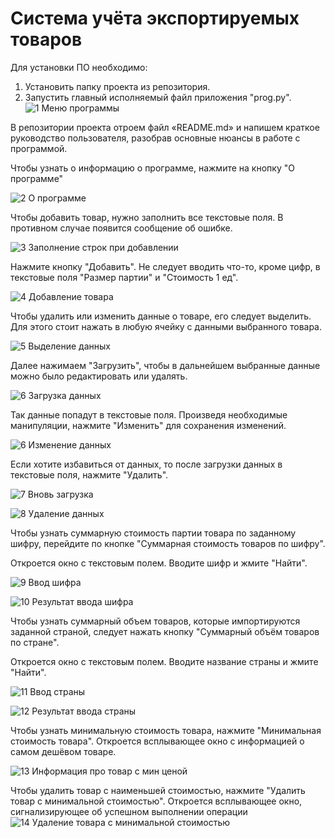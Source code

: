 # Система учёта экспортируемых товаров 
Для установки ПО необходимо:
1) Установить папку проекта из репозитория.
2) Запустить главный исполняемый файл приложения "prog.py".
![1 Меню программы](https://github.com/user-attachments/assets/f4b101f7-0c30-40d8-bf92-203a45b6b931)



В репозитории проекта отроем файл «README.md» и напишем краткое руководство пользователя, разобрав основные нюансы в работе с программой.

Чтобы узнать о информацию о программе, нажмите на кнопку "О программе"

![2 О программе](https://github.com/user-attachments/assets/81925067-7235-4496-a54a-34923829b10f)

Чтобы добавить товар, нужно заполнить все текстовые поля. В противном случае появится сообщение об ошибке.

![3 Заполнение строк при добавлении](https://github.com/user-attachments/assets/48f73fdd-c31f-4ce3-868d-790d14f91546)

Нажмите кнопку "Добавить". Не следует вводить что-то, кроме цифр, в текстовые поля "Размер партии" и "Стоимость 1 ед".

![4 Добавление товара](https://github.com/user-attachments/assets/5b353830-5ad9-41c2-b4b4-03e004d49721)

Чтобы удалить или изменить данные о товаре, его следует выделить. Для этого стоит нажать в любую ячейку с данными выбранного товара.

![5 Выделение данных](https://github.com/user-attachments/assets/1f95af7d-4198-48b1-9299-0f92de6e7299)

Далее нажимаем "Загрузить", чтобы в дальнейшем выбранные данные можно было редактировать или удалять.

![6 Загрузка данных](https://github.com/user-attachments/assets/aa14f4db-7792-494e-9808-66901b805115)

Так данные попадут в текстовые поля. Произведя необходимые манипуляции, нажмите "Изменить" для сохранения изменений. 

![6 Изменение данных](https://github.com/user-attachments/assets/94e2b5e6-a395-4763-b162-c89f1216d10f)

Если хотите избавиться от данных, то после загрузки данных в текстовые поля, нажмите "Удалить".

![7 Вновь загрузка](https://github.com/user-attachments/assets/31d9a2f0-a235-4ffc-a371-05bf4bdf76eb)

![8 Удаление данных](https://github.com/user-attachments/assets/af248955-01d2-4d32-a012-90162efd31fb)

Чтобы узнать суммарную стоимость партии товара по заданному шифру, перейдите по кнопке "Суммарная стоимость товаров по шифру".

Откроется окно с текстовым полем. Вводите шифр и жмите "Найти".

![9 Ввод шифра](https://github.com/user-attachments/assets/0eece6de-422e-4790-8342-727ed44d1175)

![10 Результат ввода шифра](https://github.com/user-attachments/assets/e22b1c06-6c80-4f9f-a11e-d205bfe96449)

Чтобы узнать суммарный объем товаров, которые импортируются заданной страной, следует нажать кнопку "Суммарный объём товаров по стране".

Откроется окно с текстовым полем. Вводите название страны и жмите "Найти".

![11 Ввод страны](https://github.com/user-attachments/assets/edde0147-3ca8-44a9-ad18-94d0338bd546)

![12 Результат ввода страны](https://github.com/user-attachments/assets/64cc6cb4-7b39-4e89-9198-248c40df40cb)

Чтобы узнать минимальную стоимость товара, нажмите "Минимальная стоимость товара".
Откроется всплывающее окно с информацией о самом дешёвом товаре.

![13 Информация про товар с мин ценой](https://github.com/user-attachments/assets/d377ccfd-3758-4401-9512-934cb2bcd896)

Чтобы удалить товар с наименьшей стоимостью, нажмите "Удалить товар с минимальной стоимостью".
Откроется всплывающее окно, сигнализирующее об успешном выполнении операции
![14 Удаление товара с минимальной стоимостью](https://github.com/user-attachments/assets/72959c7a-f146-4c59-a8c2-d8db7e84de48)


















